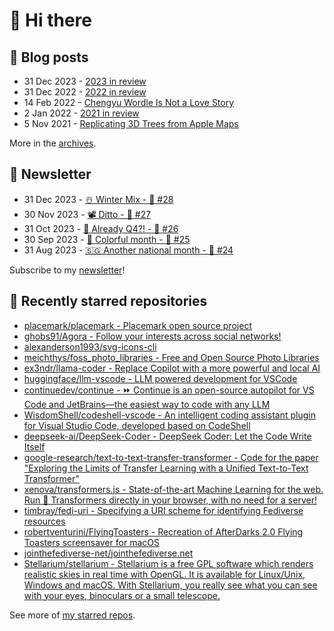# 👋 Hi there

## 📝 Blog posts

<!-- feed start -->
- 31 Dec 2023 - [2023 in review](https://cheeaun.com/blog/2023/12/2023-in-review/)
- 31 Dec 2022 - [2022 in review](https://cheeaun.com/blog/2022/12/2022-in-review/)
- 14 Feb 2022 - [Chengyu Wordle Is Not a Love Story](https://cheeaun.com/blog/2022/02/chengyu-wordle-is-not-a-love-story/)
- 2 Jan 2022 - [2021 in review](https://cheeaun.com/blog/2022/01/2021-in-review/)
- 5 Nov 2021 - [Replicating 3D Trees from Apple Maps](https://cheeaun.com/blog/2021/11/replicating-3d-trees-apple-maps/)
<!-- feed end -->

More in the [archives](https://cheeaun.com/blog/archives/).

## 📰 Newsletter

<!-- newsletter start -->
- 31 Dec 2023 - [☃️ Winter Mix - 🥫 #28](https://cheeaun.substack.com/p/winter-mix-28)
- 30 Nov 2023 - [📽️ Ditto - 🥫 #27](https://cheeaun.substack.com/p/ditto-27)
- 31 Oct 2023 - [🫣 Already Q4?! - 🥫 #26](https://cheeaun.substack.com/p/already-q4-26)
- 30 Sep 2023 - [🎨 Colorful month - 🥫 #25](https://cheeaun.substack.com/p/colorful-month-25)
- 31 Aug 2023 - [🇸🇬 Another national month - 🥫 #24](https://cheeaun.substack.com/p/another-national-month-24)
<!-- newsletter end -->

Subscribe to my [newsletter](https://cheeaun.substack.com/)!

## 🌟 Recently starred repositories

<!-- starred repos start -->
- [placemark/placemark - Placemark open source project](https://github.com/placemark/placemark)
- [ghobs91/Agora - Follow your interests across social networks!](https://github.com/ghobs91/Agora)
- [alexanderson1993/svg-icons-cli](https://github.com/alexanderson1993/svg-icons-cli)
- [meichthys/foss_photo_libraries - Free and Open Source Photo Libraries](https://github.com/meichthys/foss_photo_libraries)
- [ex3ndr/llama-coder - Replace Copilot with a more powerful and local AI](https://github.com/ex3ndr/llama-coder)
- [huggingface/llm-vscode - LLM powered development for VSCode](https://github.com/huggingface/llm-vscode)
- [continuedev/continue - ⏩ Continue is an open-source autopilot for VS Code and JetBrains—the easiest way to code with any LLM](https://github.com/continuedev/continue)
- [WisdomShell/codeshell-vscode - An intelligent coding assistant plugin for Visual Studio Code, developed based on CodeShell](https://github.com/WisdomShell/codeshell-vscode)
- [deepseek-ai/DeepSeek-Coder - DeepSeek Coder: Let the Code Write Itself](https://github.com/deepseek-ai/DeepSeek-Coder)
- [google-research/text-to-text-transfer-transformer - Code for the paper "Exploring the Limits of Transfer Learning with a Unified Text-to-Text Transformer"](https://github.com/google-research/text-to-text-transfer-transformer)
- [xenova/transformers.js - State-of-the-art Machine Learning for the web. Run 🤗 Transformers directly in your browser, with no need for a server!](https://github.com/xenova/transformers.js)
- [timbray/fedi-uri - Specifying a URI scheme for identifying Fediverse resources](https://github.com/timbray/fedi-uri)
- [robertventurini/FlyingToasters - Recreation of AfterDarks 2.0 Flying Toasters screensaver for macOS](https://github.com/robertventurini/FlyingToasters)
- [jointhefediverse-net/jointhefediverse.net](https://github.com/jointhefediverse-net/jointhefediverse.net)
- [Stellarium/stellarium - Stellarium is a free GPL software which renders realistic skies in real time with OpenGL. It is available for Linux/Unix, Windows and macOS. With Stellarium, you really see what you can see with your eyes, binoculars or a small telescope.](https://github.com/Stellarium/stellarium)
<!-- starred repos end -->

See more of [my starred repos](https://github.com/stars/cheeaun/).
